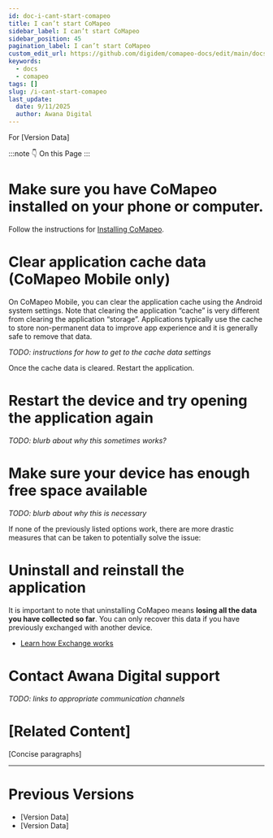 ```yaml
---
id: doc-i-cant-start-comapeo
title: I can’t start CoMapeo
sidebar_label: I can’t start CoMapeo
sidebar_position: 45
pagination_label: I can’t start CoMapeo
custom_edit_url: https://github.com/digidem/comapeo-docs/edit/main/docs/troubleshooting/i-cant-start-comapeo.md
keywords:
  - docs
  - comapeo
tags: []
slug: /i-cant-start-comapeo
last_update:
  date: 9/11/2025
  author: Awana Digital
---
```


For [Version Data]


:::note 👇 On this Page
:::
# **Make sure you have CoMapeo installed on your phone or computer.**


Follow the instructions for [Installing CoMapeo](?tab=t.5eei5rul4qk3).


# **Clear application cache data (CoMapeo Mobile only)**


On CoMapeo Mobile, you can clear the application cache using the Android system settings. Note that clearing the application “cache” is very different from clearing the application “storage”. Applications typically use the cache to store non-permanent data to improve app experience and it is generally safe to remove that data.


_TODO: instructions for how to get to the cache data settings_


Once the cache data is cleared. Restart the application.


# **Restart the device and try opening the application again**


_TODO: blurb about why this sometimes works?_


# **Make sure your device has enough free space available**


_TODO: blurb about why this is necessary_


If none of the previously listed options work, there are more drastic measures that can be taken to potentially solve the issue:


# **Uninstall and reinstall the application**


It is important to note that uninstalling CoMapeo means **losing all the data you have collected so far**. You can only recover this data if you have previously exchanged with another device.

- [Learn how Exchange works](?tab=t.1caj8zudpyi4)

# **Contact Awana Digital support**


_TODO: links to appropriate communication channels_


# [Related Content]


[Concise paragraphs]


---


# Previous Versions

- [Version Data]
- [Version Data]
